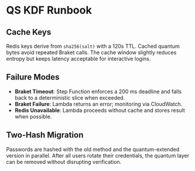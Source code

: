 # QS KDF Runbook

## Cache Keys

Redis keys derive from `sha256(salt)` with a 120s TTL. Cached quantum bytes
avoid repeated Braket calls. The cache window slightly reduces entropy but keeps
latency acceptable for interactive logins.

## Failure Modes

* **Braket Timeout**: Step Function enforces a 200 ms deadline and falls back to
  a deterministic slice when exceeded.
* **Braket Failure**: Lambda returns an error; monitoring via CloudWatch.
* **Redis Unavailable**: Lambda proceeds without cache and stores result when
possible.

## Two-Hash Migration

Passwords are hashed with the old method and the quantum-extended version in
parallel. After all users rotate their credentials, the quantum layer can be
removed without disrupting verification.
